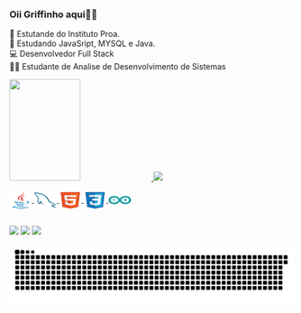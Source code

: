 ### Oii Griffinho aqui👨‍🚀
🔭 Estutande do Instituto Proa.<br>
🌱 Estudando JavaSript, MYSQL e Java.<br>
💻 Desenvolvedor Full Stack<br>
👨‍🎓 Estudante de Analise de Desenvolvimento de Sistemas



 <div >
  <a href="https://github.com/griffinho">
  <img height="180em" width="50%"src="https://github-readme-stats.vercel.app/api?username=griffinho&show_icons=true&theme=tokyonight&include_all_commits=true&count_private=true">
  <img height="160em" src="https://github-readme-stats.vercel.app/api/top-langs/?username=griffinho&layout=compact&langs_count=7&theme=tokyonight">
</div>
  
<div style="display: inline_block"><br>
  <img align="center" alt="Griff-java" height="30" width="40" src="https://github.com/devicons/devicon/blob/master/icons/java/java-original.svg">
  <img align="center" alt="Griff-Mysql" height="30" width="40" src="https://github.com/devicons/devicon/blob/master/icons/mysql/mysql-original.svg">
  <img align="center" alt="Griff-HTML" height="30" width="40" src="https://github.com/devicons/devicon/blob/master/icons/html5/html5-original.svg">
  <img align="center" alt="Griff-CSS" height="30" width="40" src="https://github.com/devicons/devicon/blob/master/icons/css3/css3-original.svg">
  <img align="center" alt="Griff-Arduino" height="30" width="40" src="https://github.com/devicons/devicon/blob/master/icons/arduino/arduino-original.svg">
  
</div>
  
  ##
  
  <div>
 <a href="https://www.youtube.com/channel/UCfui5Ex78wE_hgqz0RDl0ZA" target="_blank"><img src="https://img.shields.io/badge/YouTube-FF0000?style=for-the-badge&logo=youtube&logoColor=white" target="_blank"></a>
  <a href="https://www.instagram.com/grifo.777/" target="_blank"><img src="https://img.shields.io/badge/-Instagram-%23E4405F?style=for-the-badge&logo=instagram&logoColor=white" target="_blank"></a>
  <a href="https://www.linkedin.com/in/erik-hinojosa-a6ba77202/" target="_blank"><img src="https://img.shields.io/badge/-LinkedIn-%230077B5?style=for-the-badge&logo=linkedin&logoColor=white" target="_blank"></a> 
   
![Snake animation](https://github.com/griffinho/griffinho/blob/output/github-contribution-grid-snake.svg)
   
  </div>
 
  
